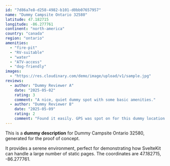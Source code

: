```yaml
---
id: "7d86a7e8-d258-4982-b101-d0bb07657957"
name: "Dummy Campsite Ontario 32580"
latitude: 47.182715
longitude: -86.277761
continent: "north-america"
country: "canada"
region: "ontario"
amenities:
  - "fire-pit"
  - "RV-suitable"
  - "water"
  - "ATV-access"
  - "dog-friendly"
images:
  - "https://res.cloudinary.com/demo/image/upload/v1/sample.jpg"
reviews:
  - author: "Dummy Reviewer A"
    date: "2025-05-02"
    rating: 3
    comment: "A nice, quiet dummy spot with some basic amenities."
  - author: "Dummy Reviewer B"
    date: "2025-05-09"
    rating: 2
    comment: "Found it easily. GPS was spot on for this dummy location."
---
```


This is a **dummy description** for Dummy Campsite Ontario 32580, generated for the proof of concept.

It provides a serene environment, perfect for demonstrating how SvelteKit can handle a large number of static pages. The coordinates are 47.182715, -86.277761.
